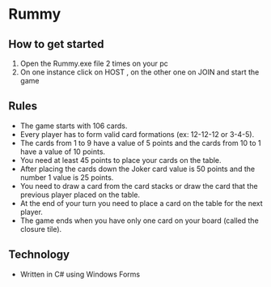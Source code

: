# Rummy
## How to get started
1. Open the Rummy.exe file 2 times on your pc
2. On one instance click on HOST , on the other one on JOIN and start the game
## Rules
* The game starts with 106 cards.
* Every player has to form valid card formations (ex: 12-12-12 or 3-4-5).
* The cards from 1 to 9 have a value of 5 points and the cards from 10 to 1 have a value of 10 points. 
* You need at least 45 points to place your cards on the table.
* After placing the cards down the Joker card value is 50 points and the number 1 value is 25 points.
* You need to draw a card from the card stacks or draw the card that the previous player placed on the table.
* At the end of your turn you need to place a card on the table for the next player.
* The game ends when you have only one card on your board (called the closure tile).
## Technology
* Written in C# using Windows Forms
